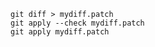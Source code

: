---
---

```shell
git diff > mydiff.patch
git apply --check mydiff.patch
git apply mydiff.patch
```
